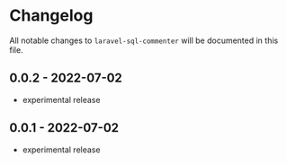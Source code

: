 # Changelog

All notable changes to `laravel-sql-commenter` will be documented in this file.

## 0.0.2 - 2022-07-02

- experimental release

## 0.0.1 - 2022-07-02

- experimental release
